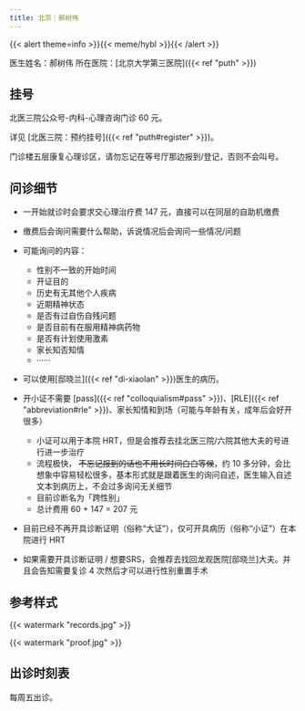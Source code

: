 ```yaml
---
title: 北京｜郝树伟
---
```


{{< alert theme=info >}}{{< meme/hybl >}}{{< /alert >}}

医生姓名：郝树伟
所在医院：[北京大学第三医院]({{< ref "puth" >}})

## 挂号

北医三院公众号-内科-心理咨询门诊 60 元。

详见 [北医三院：预约挂号]({{< ref "puth#register" >}})。

门诊楼五层康复心理诊区，请勿忘记在等号厅那边报到/登记，否则不会叫号。

## 问诊细节

<!-- - 一次性开证可能与 [pass]({{< ref "colloquialism#pass" >}})，[RLE]({{< ref "abbreviation#rle" >}})有关。-->
- 一开始就诊时会要求交心理治疗费 147 元，直接可以在同层的自助机缴费
- 缴费后会询问需要什么帮助，诉说情况后会询问一些情况/问题
- 可能询问的内容：
  - 性别不一致的开始时间
  - 开证目的
  - 历史有无其他个人疾病
  - 近期精神状态
  - 是否有过自伤自残问题
  - 是否目前有在服用精神病药物
  - 是否有计划使用激素
  - 家长知否知情
  - ······

- 可以使用[邸晓兰]({{< ref "di-xiaolan" >}})医生的病历。
- 开小证不需要 [pass]({{< ref "colloquialism#pass" >}})、[RLE]({{< ref "abbreviation#rle" >}})、家长知情和到场（可能与年龄有关，成年后会好开很多）
  - 小证可以用于本院 HRT，但是会推荐去挂北医三院/六院其他大夫的号进行进一步治疗
  - 流程极快， ~~不忘记报到的话也不用长时间白白等候~~，约 10 多分钟，会比想象中容易轻松很多，基本形式就是跟着医生的询问自述，医生输入自述文本到病历上，不会过多询问无关细节
  - 目前诊断名为「跨性别」
  - 总计费用 60 + 147 = 207 元
- 目前已经不再开具诊断证明（俗称“大证”），仅可开具病历（俗称“小证”）在本院进行 HRT
- 如果需要开具诊断证明 / 想要SRS，会推荐去找回龙观医院[邸晓兰]大夫。并且会告知需要复诊 4 次然后才可以进行性别重置手术

## 参考样式

{{< watermark "records.jpg" >}}

{{< watermark "proof.jpg" >}}

## 出诊时刻表

每周五出诊。
